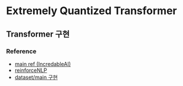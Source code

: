 # Extremely Quantized Transformer
## Transformer 구현
### Reference
* [main ref (IncredableAI)](http://incredible.ai/nlp/2020/02/29/Transformer/#27-scaled-dot-product-attention)
* [reinforceNLP](https://paul-hyun.github.io/transformer-02/)
* [dataset/main 구현](https://tutorials.pytorch.kr/beginner/transformer_tutorial.html)
